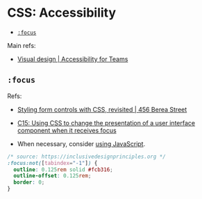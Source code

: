 # CSS: Accessibility

<!-- MarkdownTOC -->

- [`:focus`](#focus)

<!-- /MarkdownTOC -->


Main refs:

- [Visual design | Accessibility for Teams](https://accessibility.digital.gov/visual-design/getting-started/)

## `:focus`

Refs: 

- [Styling form controls with CSS, revisited | 456 Berea Street](https://www.456bereastreet.com/archive/200701/styling_form_controls_with_css_revisited/)
- [C15: Using CSS to change the presentation of a user interface component when it receives focus](https://www.w3.org/WAI/WCAG21/Techniques/css/C15)

- When necessary, consider [using JavaScript](https://www.w3.org/WAI/WCAG21/Techniques/client-side-script/SCR31.html).

```css
/* source: https://inclusivedesignprinciples.org */
:focus:not([tabindex="-1"]) {
  outline: 0.125rem solid #fcb316;
  outline-offset: 0.125rem;
  border: 0;
}
```
